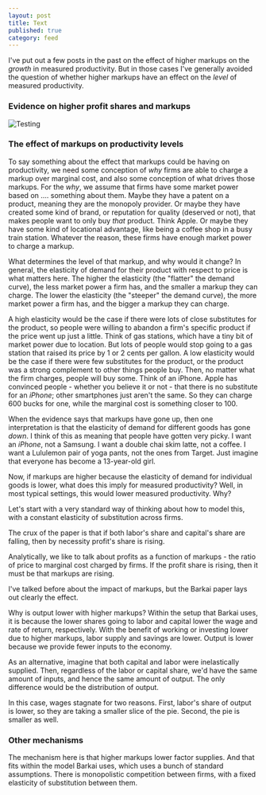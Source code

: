```yaml
---
layout: post
title: Text
published: true
category: feed
---
```


I've put out a few posts in the past on the effect of higher markups on the *growth* in measured productivity. But in those cases I've generally avoided the question of whether higher markups have an effect on the *level* of measured productivity. 


### Evidence on higher profit shares and markups
![Testing](https://www.dropbox.com/s/0nk9egcg8tf1sdv/figure_kcl_2.png?dl=0)

### The effect of markups on productivity levels
To say something about the effect that markups could be having on productivity, we need some conception of *why* firms are able to charge a markup over marginal cost, and also some conception of what drives those markups. For the *why*, we assume that firms have some market power based on .... something about them. Maybe they have a patent on a product, meaning they are the monopoly provider. Or maybe they have created some kind of brand, or reputation for quality (deserved or not), that makes people want to only buy *that* product. Think Apple. Or maybe they have some kind of locational advantage, like being a coffee shop in a busy train station. Whatever the reason, these firms have enough market power to charge a markup.

What determines the level of that markup, and why would it change? In general, the elasticity of demand for their product with respect to price is what matters here. The higher the elasticity (the "flatter" the demand curve), the less market power a firm has, and the smaller a markup they can charge. The lower the elasticity (the "steeper" the demand curve), the more market power a firm has, and the bigger a markup they can charge. 

A high elasticity would be the case if there were lots of close substitutes for the product, so people were willing to abandon a firm's specific product if the price went up just a little. Think of gas stations, which have a tiny bit of market power due to location. But lots of people would stop going to a gas station that raised its price by 1 or 2 cents per gallon. A low elasticity would be the case if there were few substitutes for the product, or the product was a strong complement to other things people buy. Then, no matter what the firm charges, people will buy some. Think of an iPhone. Apple has convinced people - whether you believe it or not - that there is no substitute for an *iPhone*; other smartphones just aren't the same. So they can charge 600 bucks for one, while the marginal cost is something closer to 100.

When the evidence says that markups have gone up, then one interpretation is that the elasticity of demand for different goods has gone *down*. I think of this as meaning that people have gotten very picky. I want an *iPhone*, not a Samsung. I want a double chai skim latte, not a coffee. I want a Lululemon pair of yoga pants, not the ones from Target. Just imagine that everyone has become a 13-year-old girl. 

Now, if markups are higher because the elasticity of demand for individual goods is lower, what does this imply for measured productivity? Well, in most typical settings, this would lower measured productivity. Why? 



Let's start with a very standard way of thinking about how to model this, with a constant elasticity of substitution across firms. 

The crux of the paper is that if both labor's share and capital's share are falling, then by necessity profit's share is rising. 

Analytically, we like to talk about profits as a function of markups - the ratio of price to marginal cost charged by firms. If the profit share is rising, then it must be that markups are rising. 

I've talked before about the impact of markups, but the Barkai paper lays out clearly the effect. 

Why is output lower with higher markups? Within the setup that Barkai uses, it is because the lower shares going to labor and capital lower the wage and rate of return, respectively. With the benefit of working or investing lower due to higher markups, labor supply and savings are lower. Output is lower because we provide fewer inputs to the economy. 

As an alternative, imagine that both capital and labor were inelastically supplied. Then, regardless of the labor or capital share, we'd have the same amount of inputs, and hence the same amount of output. The only difference would be the distribution of output. 

In this case, wages stagnate for two reasons. First, labor's share of output is lower, so they are taking a smaller slice of the pie. Second, the pie is smaller as well. 

### Other mechanisms
The mechanism here is that higher markups lower factor supplies. And that fits within the model Barkai uses, which uses a bunch of standard assumptions. There is monopolistic competition between firms, with a fixed elasticity of substitution between them. 